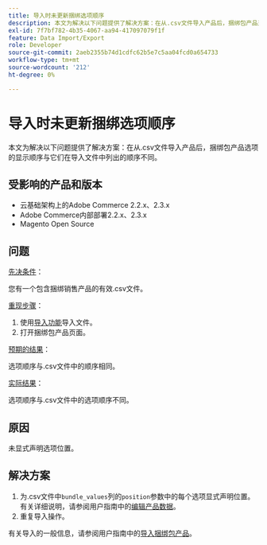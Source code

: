 ```yaml
---
title: 导入时未更新捆绑选项顺序
description: 本文为解决以下问题提供了解决方案：在从.csv文件导入产品后，捆绑包产品选项的显示顺序与它们在导入文件中列出的顺序不同。
exl-id: 7f7bf782-4b35-4067-aa94-417097079f1f
feature: Data Import/Export
role: Developer
source-git-commit: 2aeb2355b74d1cdfc62b5e7c5aa04fcd0a654733
workflow-type: tm+mt
source-wordcount: '212'
ht-degree: 0%

---
```


# 导入时未更新捆绑选项顺序

本文为解决以下问题提供了解决方案：在从.csv文件导入产品后，捆绑包产品选项的显示顺序与它们在导入文件中列出的顺序不同。

## 受影响的产品和版本

* 云基础架构上的Adobe Commerce 2.2.x、2.3.x
* Adobe Commerce内部部署2.2.x、2.3.x
* Magento Open Source

## 问题

<u>先决条件</u>：

您有一个包含捆绑销售产品的有效.csv文件。

<u>重现步骤</u>：

1. 使用[导入功能](https://experienceleague.adobe.com/en/docs/commerce-admin/systems/data-transfer/import/data-import)导入文件。
1. 打开捆绑包产品页面。

<u>预期的结果</u>：

选项顺序与.csv文件中的顺序相同。

<u>实际结果</u>：

选项顺序与.csv文件中的选项顺序不同。

## 原因

未显式声明选项位置。

## 解决方案

1. 为.csv文件中`bundle_values`列的`position`参数中的每个选项显式声明位置。 有关详细说明，请参阅用户指南中的[编辑产品数据](https://experienceleague.adobe.com/en/docs/commerce-admin/systems/data-transfer/examples/data-transfer-bundle-products#method-2-edit-the-product-data)。
1. 重复导入操作。

有关导入的一般信息，请参阅用户指南中的[导入捆绑包产品](https://experienceleague.adobe.com/en/docs/commerce-admin/systems/data-transfer/examples/data-transfer-bundle-products)。
